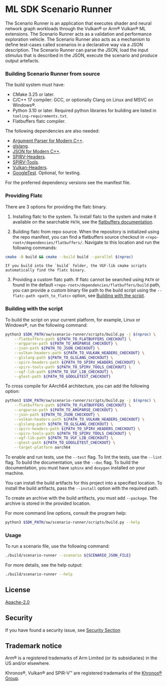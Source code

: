 # ML SDK Scenario Runner

The Scenario Runner is an application that executes shader and neural network
graph workloads through the Vulkan® or Arm® Vulkan® ML extensions. The
Scenario Runner acts as a validation and performance exploration vehicle. The
Scenario Runner also acts as a mechanism to define test-cases called scenarios
in a declarative way via a JSON description. The Scenario Runner can parse the
JSON, load the input stimulus that is described in the JSON, execute the
scenario and produce output artefacts.

### Building Scenario Runner from source

The build system must have:

- CMake 3.25 or later.
- C/C++ 17 compiler: GCC, or optionally Clang on Linux and MSVC on Windows®.
- Python 3.10 or later. Required python libraries for building are listed in
  `tooling-requirements.txt`.
- Flatbuffers flatc compiler.

The following dependencies are also needed:

- [Argument Parser for Modern C++](https://github.com/p-ranav/argparse).
- [glslang](https://github.com/KhronosGroup/glslang).
- [JSON for Modern C++](https://github.com/nlohmann/json).
- [SPIRV-Headers](https://github.com/KhronosGroup/SPIRV-Headers).
- [SPIRV-Tools](https://github.com/KhronosGroup/SPIRV-Tools).
- [Vulkan-Headers](https://github.com/KhronosGroup/Vulkan-Headers).
- [GoogleTest](https://github.com/google/googletest). Optional, for testing.

For the preferred dependency versions see the manifest file.

### Providing Flatc

There are 3 options for providing the flatc binary.

1.  Installing flatc to the system. To install flatc to the system and make it
    available on the searchable `PATH`, see the
    [flatbuffers documentation](https://flatbuffers.dev/).

2.  Building flatc from repo source. When the repository is initialized using
    the repo manifest, you can find a flatbuffers source checkout in
    `<repo-root>/dependencies/flatbuffers/`. Navigate to this location and run
    the following commands:

```bash
cmake -B build && cmake --build build --parallel $(nproc)
```

```{note}
If you build into the `build` folder, the VGF-lib cmake scripts
automatically find the flatc binary.
```

3.  Providing a custom flatc path. If flatc cannot be searched using `PATH` or
    found in the default `<repo-root>/dependencies/flatbuffers/build` path, you
    can provide a custom binary file path to the build script using the
    `--flatc-path <path_to_flatc>` option, see
    [Building with the script](#building-with-the-script).

<a name="building-with-the-script"></a>

### Building with the script

To build the script on your current platform, for example, Linux or Windows®,
run the following command:

```bash
python3 $SDK_PATH/sw/scenario-runner/scripts/build.py -j $(nproc) \
    --flatbuffers-path ${PATH_TO_FLATBUFFERS_CHECKOUT} \
    --argparse-path ${PATH_TO_ARGPARSE_CHECKOUT} \
    --json-path ${PATH_TO_JSON_CHECKOUT} \
    --vulkan-headers-path ${PATH_TO_VULKAN_HEADERS_CHECKOUT} \
    --glslang-path ${PATH_TO_GLSLANG_CHECKOUT} \
    --spirv-headers-path ${PATH_TO_SPIRV_HEADERS_CHECKOUT} \
    --spirv-tools-path ${PATH_TO_SPIRV_TOOLS_CHECKOUT} \
    --vgf-lib-path ${PATH_TO_VGF_LIB_CHECKOUT} \
    --gtest-path ${PATH_TO_GOOGLETEST_CHECKOUT}
```

To cross compile for AArch64 architecture, you can add the following option:

```bash
python3 $SDK_PATH/sw/scenario-runner/scripts/build.py -j $(nproc) \
    --flatbuffers-path ${PATH_TO_FLATBUFFERS_CHECKOUT} \
    --argparse-path ${PATH_TO_ARGPARSE_CHECKOUT} \
    --json-path ${PATH_TO_JSON_CHECKOUT} \
    --vulkan-headers-path ${PATH_TO_VULKAN_HEADERS_CHECKOUT} \
    --glslang-path ${PATH_TO_GLSLANG_CHECKOUT} \
    --spirv-headers-path ${PATH_TO_SPIRV_HEADERS_CHECKOUT} \
    --spirv-tools-path ${PATH_TO_SPIRV_TOOLS_CHECKOUT} \
    --vgf-lib-path ${PATH_TO_VGF_LIB_CHECKOUT} \
    --gtest-path ${PATH_TO_GOOGLETEST_CHECKOUT} \
    --target-platform aarch64
```

To enable and run tests, use the `--test` flag. To lint the tests, use the
`--lint` flag. To build the documentation, use the `--doc` flag. To build the
documentation, you must have `sphinx` and `doxygen` installed on your machine.

You can install the build artifacts for this project into a specified location.
To install the build artifacts, pass the `--install` option with the required
path.

To create an archive with the build artifacts, you must add `--package`. The
archive is stored in the provided location.

For more command line options, consult the program help:

```bash
python3 $SDK_PATH/sw/scenario-runner/scripts/build.py --help
```

### Usage

To run a scenario file, use the following command:

```bash
./build/scenario-runner --scenario ${SCENARIO_JSON_FILE}
```

For more details, see the help output:

```bash
./build/scenario-runner --help
```

## License

[Apache-2.0](LICENSES/Apache-2.0.txt)

## Security

If you have found a security issue, see [Security Section](SECURITY.md)

## Trademark notice

Arm® is a registered trademarks of Arm Limited (or its subsidiaries) in the US
and/or elsewhere.

Khronos®, Vulkan® and SPIR-V™ are registered trademarks of the
[Khronos® Group](https://www.khronos.org/legal/trademarks).
